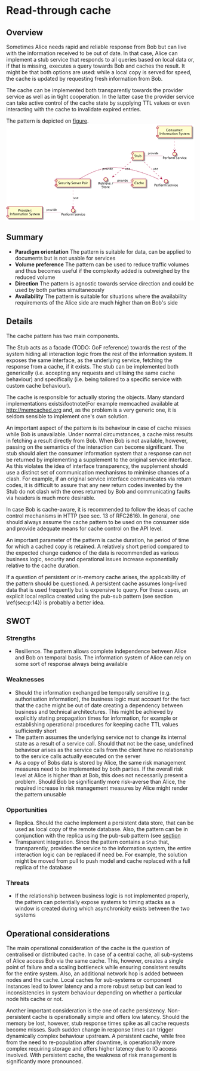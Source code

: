 # Read-through cache
## Overview
Sometimes Alice needs rapid and reliable response from Bob but can live with the information received to be out of date. In that case, Alice can implement a stub service that responds to all queries based on local data or, if that is missing, executes a query towards Bob and caches the result. It might be that both options are used: while a local copy is served for speed, the cache is updated by requesting fresh information from Bob. 

The cache can be implemented both transparently towards the provider service as well as in tight cooperation. In the latter case the provider service can take active control of the cache state by supplying TTL values or even interacting with the cache to invalidate expired entries. 

The pattern is depicted on [figure](figure13).
<a name="figure13"></a>![Read-through cache pattern](gfx/13_comp.png)

## Summary
 * **Paradigm orientation** The pattern is suitable for data, can be applied to documents but is not usable for services
 * **Volume preference** The pattern can be used to reduce traffic volumes and thus becomes useful if the complexity added is outweighed by the reduced volume
 * **Direction** The pattern is agnostic towards service direction and could be used by both parties simultaneously
 * **Availability** The pattern is suitable for situations where the availability requirements of the Alice side are much higher than on Bob's side


## Details
The cache pattern has two main components.

The Stub acts as a facade (TODO: GoF reference) towards the rest of the system hiding all interaction logic from the rest of the information system. It exposes the same interface, as the underlying service, fetching the response from a cache, if it exists. The stub can be implemented both generically (i.e. accepting any requests and utilising the same cache behaviour) and specifically (i.e. being tailored to a specific service with custom cache behaviour). 

The cache is responsible for actually storing the objects. Many standard implementations exists\footnote{For example memcached available at http://memcached.org and, as the problem is a very generic one, it is seldom sensible to implement one's own solution. 

An important aspect of the pattern is its behaviour in case of cache misses while Bob is unavailable. Under normal circumstances, a cache miss results in fetching a result directly from Bob. When Bob is not available, however, passing on the semantics of the interaction can become significant. The stub should alert the consumer information system that a response can not be returned by implementing a supplement to the original service interface. As this violates the idea of interface transparency, the supplement should use a distinct set of communication mechanisms to minimise chances of a clash. For example, if an original service interface communicates via return codes, it is difficult to assure that any new return codes invented by the Stub do not clash with the ones returned by Bob and communicating faults via headers is much more desirable.

In case Bob is cache-aware, it is recommended to follow the ideas of cache control mechanisms in HTTP (see sec. 13 of RFC2616). In general, one should always assume the cache pattern to be used on the consumer side and provide adequate means for cache control on the API level. 

An important parameter of the pattern is cache duration, he period of time for which a cached copy is retained. A relatively short period compared to the expected change cadence of the data is recommended as various business logic, security and operational issues increase exponentially relative to the cache duration. 

If a question of persistent or in-memory cache arises, the applicability of the pattern should be questioned. A persistent cache assumes long-lived data that is used frequently but is expensive to query. For these cases, an explicit local replica created using the pub-sub pattern (see section \ref{sec:p:14}) is probably a better idea.

## SWOT
### Strengths
 * Resilience. The pattern allows complete independence between Alice and Bob on temporal basis. The information system of Alice can rely on some sort of response always being available  

### Weaknesses	
 * Should the information exchanged be temporally sensitive (e.g. authorisation information), the business logic must account for the fact that the cache might be out of date creating a dependency between business and technical architectures. This might be achieved by explicitly stating propagation times for information, for example or establishing operational procedures for keeping cache TTL values sufficiently short 
 * The pattern assumes the underlying service not to change its internal state as a result of a service call. Should that not be the case, undefined behaviour arises as the service calls from the client have no relationship to the service calls actually executed on the server
 * As a copy of Bobs data is stored by Alice, the same risk management measures need to be implemented by both parties. If the overall risk level at Alice is higher than at Bob, this does not necessarily present a problem. Should Bob be significantly more risk-averse than Alice, the required increase in risk management measures by Alice might render the pattern unusable

### Opportunities
 * Replica. Should the cache implement a persistent data store, that can be used as local copy of the remote database. Also, the pattern can be in conjunction with the replica using the pub-sub pattern (see [section](section:14)
 *  Transparent integration. Since the pattern contains a ``Stub`` that, transparently, provides the service to the information system, the entire interaction logic can be replaced if need be. For example, the solution might be moved from pull to push model and cache replaced with a full replica of the database

### Threats	
 * If the relationship between business logic is not implemented properly, the pattern can potentially expose systems to timing attacks as a window is created during which asynchronicity exists between the two systems

## Operational considerations
The main operational consideration of the cache is the question of centralised or distributed cache. In case of a central cache, all sub-systems of Alice access Bob via the same cache. This, however, creates a single point of failure and a scaling bottleneck while ensuring consistent results for the entire system. Also, an additional network hop is added between nodes and the cache. Local caches for sub-systems or component instances lead to lower latency and a more robust setup but can lead to inconsistencies in system behaviour depending on whether a particular node hits cache or not. 

Another important consideration is the one of cache persistency. Non-persistent cache is operationally simple and offers low latency. Should the memory be lost, however, stub response times spike as all cache requests become misses. Such sudden change in response times can trigger dynamically complex behaviour upstream. A persistent cache, while free from the need to re-population after downtime, is operationally more complex requiring storage and offers higher latency due to IO access involved. With persistent cache, the weakness of risk management is significantly more pronounced.
